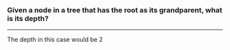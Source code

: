 ### Given a node in a tree that has the root as its grandparent, what is its depth?

---

The depth in this case would be 2